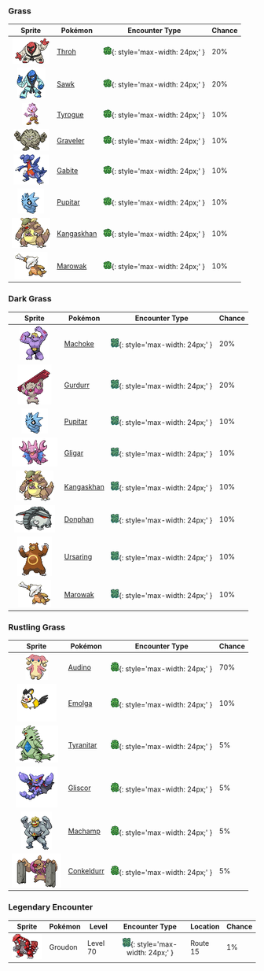 

### Grass

| Sprite | Pokémon | Encounter Type | Chance |
| :---: | --- | :---: | --- |
| ![throh](../assets/sprites/throh/front.gif) | [Throh](../pokemon/throh.md/) | ![Grass](../assets/encounter_types/grass.png){: style='max-width: 24px;' } | 20% |
| ![sawk](../assets/sprites/sawk/front.gif) | [Sawk](../pokemon/sawk.md/) | ![Grass](../assets/encounter_types/grass.png){: style='max-width: 24px;' } | 20% |
| ![tyrogue](../assets/sprites/tyrogue/front.gif) | [Tyrogue](../pokemon/tyrogue.md/) | ![Grass](../assets/encounter_types/grass.png){: style='max-width: 24px;' } | 10% |
| ![graveler](../assets/sprites/graveler/front.gif) | [Graveler](../pokemon/graveler.md/) | ![Grass](../assets/encounter_types/grass.png){: style='max-width: 24px;' } | 10% |
| ![gabite](../assets/sprites/gabite/front.gif) | [Gabite](../pokemon/gabite.md/) | ![Grass](../assets/encounter_types/grass.png){: style='max-width: 24px;' } | 10% |
| ![pupitar](../assets/sprites/pupitar/front.gif) | [Pupitar](../pokemon/pupitar.md/) | ![Grass](../assets/encounter_types/grass.png){: style='max-width: 24px;' } | 10% |
| ![kangaskhan](../assets/sprites/kangaskhan/front.gif) | [Kangaskhan](../pokemon/kangaskhan.md/) | ![Grass](../assets/encounter_types/grass.png){: style='max-width: 24px;' } | 10% |
| ![marowak](../assets/sprites/marowak/front.gif) | [Marowak](../pokemon/marowak.md/) | ![Grass](../assets/encounter_types/grass.png){: style='max-width: 24px;' } | 10%

### Dark Grass

| Sprite | Pokémon | Encounter Type | Chance |
| :---: | --- | :---: | --- |
| ![machoke](../assets/sprites/machoke/front.gif) | [Machoke](../pokemon/machoke.md/) | ![Dark Grass](../assets/encounter_types/dark_grass.png){: style='max-width: 24px;' } | 20% |
| ![gurdurr](../assets/sprites/gurdurr/front.gif) | [Gurdurr](../pokemon/gurdurr.md/) | ![Dark Grass](../assets/encounter_types/dark_grass.png){: style='max-width: 24px;' } | 20% |
| ![pupitar](../assets/sprites/pupitar/front.gif) | [Pupitar](../pokemon/pupitar.md/) | ![Dark Grass](../assets/encounter_types/dark_grass.png){: style='max-width: 24px;' } | 10% |
| ![gligar](../assets/sprites/gligar/front.gif) | [Gligar](../pokemon/gligar.md/) | ![Dark Grass](../assets/encounter_types/dark_grass.png){: style='max-width: 24px;' } | 10% |
| ![kangaskhan](../assets/sprites/kangaskhan/front.gif) | [Kangaskhan](../pokemon/kangaskhan.md/) | ![Dark Grass](../assets/encounter_types/dark_grass.png){: style='max-width: 24px;' } | 10% |
| ![donphan](../assets/sprites/donphan/front.gif) | [Donphan](../pokemon/donphan.md/) | ![Dark Grass](../assets/encounter_types/dark_grass.png){: style='max-width: 24px;' } | 10% |
| ![ursaring](../assets/sprites/ursaring/front.gif) | [Ursaring](../pokemon/ursaring.md/) | ![Dark Grass](../assets/encounter_types/dark_grass.png){: style='max-width: 24px;' } | 10% |
| ![marowak](../assets/sprites/marowak/front.gif) | [Marowak](../pokemon/marowak.md/) | ![Dark Grass](../assets/encounter_types/dark_grass.png){: style='max-width: 24px;' } | 10%

### Rustling Grass

| Sprite | Pokémon | Encounter Type | Chance |
| :---: | --- | :---: | --- |
| ![audino](../assets/sprites/audino/front.gif) | [Audino](../pokemon/audino.md/) | ![Rustling Grass](../assets/encounter_types/rustling_grass.png){: style='max-width: 24px;' } | 70% |
| ![emolga](../assets/sprites/emolga/front.gif) | [Emolga](../pokemon/emolga.md/) | ![Rustling Grass](../assets/encounter_types/rustling_grass.png){: style='max-width: 24px;' } | 10% |
| ![tyranitar](../assets/sprites/tyranitar/front.gif) | [Tyranitar](../pokemon/tyranitar.md/) | ![Rustling Grass](../assets/encounter_types/rustling_grass.png){: style='max-width: 24px;' } | 5% |
| ![gliscor](../assets/sprites/gliscor/front.gif) | [Gliscor](../pokemon/gliscor.md/) | ![Rustling Grass](../assets/encounter_types/rustling_grass.png){: style='max-width: 24px;' } | 5% |
| ![machamp](../assets/sprites/machamp/front.gif) | [Machamp](../pokemon/machamp.md/) | ![Rustling Grass](../assets/encounter_types/rustling_grass.png){: style='max-width: 24px;' } | 5% |
| ![conkeldurr](../assets/sprites/conkeldurr/front.gif) | [Conkeldurr](../pokemon/conkeldurr.md/) | ![Rustling Grass](../assets/encounter_types/rustling_grass.png){: style='max-width: 24px;' } | 5% |

### Legendary Encounter

| Sprite | Pokémon | Level | Encounter Type | Location | Chance |
| :---: | --- | --- | :---: | --- | --- |
| ![groudon](../assets/sprites/groudon/front.gif) | Groudon | Level 70 | ![dark_grass](../assets/encounter_types/dark_grass.png){: style='max-width: 24px;' } | Route 15 | 1% |
